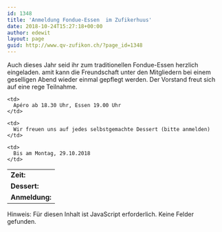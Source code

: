 ```yaml
---
id: 1348
title: 'Anmeldung Fondue-Essen  im Zufikerhuus'
date: 2018-10-24T15:27:18+00:00
author: edewit
layout: page
guid: http://www.qv-zufikon.ch/?page_id=1348
---
```

Auch dieses Jahr seid ihr zum traditionellen Fondue-Essen herzlich eingeladen. amit kann die Freundschaft unter den Mitgliedern bei einem geselligen Abend wieder einmal gepflegt werden. Der Vorstand freut sich auf eine rege Teilnahme.

<table>
  <tr>
    <td>
      <b>Zeit:</b>
    </td>
    
    <td>
      Apéro ab 18.30 Uhr, Essen 19.00 Uhr
    </td>
  </tr>
  
  <tr>
    <td>
      <b>Dessert:</b>
    </td>
    
    <td>
      Wir freuen uns auf jedes selbstgemachte Dessert (bitte anmelden)
    </td>
  </tr>
  
  <tr>
    <td>
      <b>Anmeldung:</b>
    </td>
    
    <td>
      Bis am Montag, 29.10.2018
    </td>
  </tr>
</table>

<noscript class="ninja-forms-noscript-message">
  Hinweis: Für diesen Inhalt ist JavaScript erforderlich.
</noscript>Keine Felder gefunden.

<div id="nf-form-26-cont" class="nf-form-cont" aria-live="polite" aria-labelledby="nf-form-title-26" aria-describedby="nf-form-errors-26" role="form">
  <div class="nf-loading-spinner">
  </div>
</div>

<!-- TODO: Move to Template File. -->